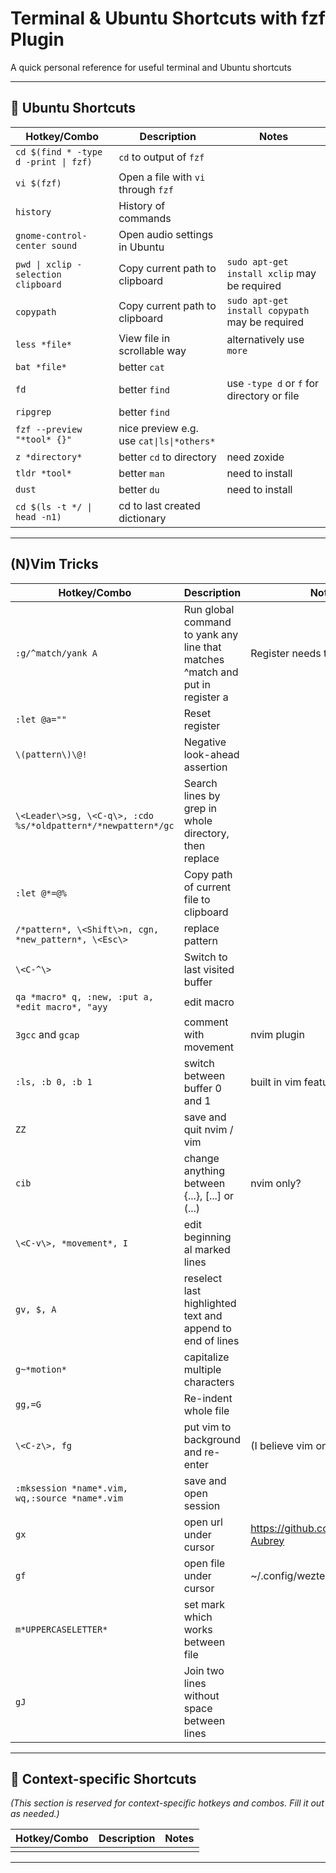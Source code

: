 # Terminal & Ubuntu Shortcuts with fzf Plugin

A quick personal reference for useful terminal and Ubuntu shortcuts

---

## 🐧 Ubuntu Shortcuts

| Hotkey/Combo                          | Description                             | Notes                                        |
|--------------------------------------|-----------------------------------------|----------------------------------------------|
| `cd $(find * -type d -print \| fzf)` | `cd` to output of `fzf`             |                                      |
| `vi $(fzf)`                           | Open a file with `vi` through `fzf` |                                      |
| `history`                             | History of commands                 |                                      |
| `gnome-control-center sound`         | Open audio settings in Ubuntu           |                                              |
| `pwd \| xclip -selection clipboard`  | Copy current path to clipboard          | `sudo apt-get install xclip` may be required |
| `copypath`                           | Copy current path to clipboard          | `sudo apt-get install copypath` may be required |
| `less *file*`| View file in scrollable way| alternatively use `more`|
| `bat *file*`| better `cat`|  |
| `fd`| better `find`| use `-type d` or `f` for directory or file  |
| `ripgrep`| better `find`|  |
| `fzf --preview "*tool* {}"`| nice preview e.g. use `cat\|ls\|*others*`|  |
| `z *directory*`| better `cd` to directory| need zoxide  |
| `tldr *tool*`| better `man` | need to install  |
| `dust`| better `du` | need to install |
| `cd $(ls -t */ \| head -n1)`| cd to last created dictionary |  |

---

## (N)Vim Tricks

| Hotkey/Combo                          | Description                             | Notes                                        |
|--------------------------------------|-----------------------------------------|----------------------------------------------|
| `:g/^match/yank A`         | Run global command to yank any line that matches ^match and put in register a           | Register needs to be reset                     |
| `:let @a=""`         | Reset register           |                                              |
| `\(pattern\)\@!`         | Negative look-ahead assertion           |                                              |
|`\<Leader\>sg, \<C-q\>, :cdo %s/*oldpattern*/*newpattern*/gc `| Search lines by grep in whole directory, then replace|                                              |
|` :let @*=@% `| Copy path of current file to clipboard |                                              |
|` /*pattern*, \<Shift\>n, cgn, *new_pattern*, \<Esc\> `| replace pattern |                                              |
|` \<C-^\> `| Switch to last visited buffer|                                              |
|` qa *macro* q, :new, :put a, *edit macro*, "ayy `| edit macro |                                              |
|`3gcc` and `gcap`| comment with movement | nvim plugin                                              |
|`:ls, :b 0, :b 1`| switch between buffer 0 and 1 | built in vim feature                                              |
|`ZZ`| save and quit nvim / vim|           |
|`cib`| change anything between \{...\}, \[...\] or \(...\)| nvim only?           |
|`\<C-v\>, *movement*, I`  | edit beginning al marked lines|           |
|`gv, $, A`| reselect last highlighted text and append to end of lines|           |
|`g~*motion*`| capitalize multiple characters |           |
|`gg,=G`| Re-indent whole file |           |
|`\<C-z\>, fg`| put vim to background and re-enter| (I believe vim only?)           |
|`:mksession *name*.vim, wq,:source *name*.vim`| save and open session ||
|`gx`| open url under cursor| https://github.com/Lucky-Aubrey |
|`gf`| open file under cursor| ~/.config/wezterm/wezterm.lua |
|`m*UPPERCASELETTER*`| set mark which works between file |  |
|`gJ`| Join two lines without space between lines |  |

---

## 📝 Context-specific Shortcuts

*(This section is reserved for context-specific hotkeys and combos. Fill it out as needed.)*

| Hotkey/Combo | Description | Notes |
|--------------|-------------|-------|
|              |             |       |

---

